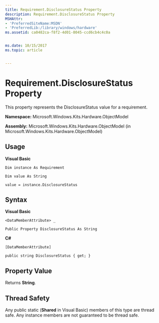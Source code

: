 ```yaml
---
title: Requirement.DisclosureStatus Property
description: Requirement.DisclosureStatus Property
MSHAttr:
- 'PreferredSiteName:MSDN'
- 'PreferredLib:/library/windows/hardware'
ms.assetid: ca0482ca-f8f2-4d01-8045-ccd6cb4c4c0a


ms.date: 10/15/2017
ms.topic: article


---
```


# Requirement.DisclosureStatus Property


This property represents the DisclosureStatus value for a requirement.

**Namespace:** Microsoft.Windows.Kits.Hardware.ObjectModel

**Assembly:** Microsoft.Windows.Kits.Hardware.ObjectModel (in Microsoft.Windows.Kits.Hardware.ObjectModel)

## <span id="Usage"></span><span id="usage"></span><span id="USAGE"></span>Usage


**Visual Basic**

`Dim instance As Requirement`

`Dim value As String`

`value = instance.DisclosureStatus`

## <span id="Syntax"></span><span id="syntax"></span><span id="SYNTAX"></span>Syntax


**Visual Basic**

`<DataMemberAttribute> _`

`Public Property DisclosureStatus As String`

**C#**

`[DataMemberAttribute]`

`public string DisclosureStatus { get; }`

## <span id="Property_Value"></span><span id="property_value"></span><span id="PROPERTY_VALUE"></span>Property Value


Returns **String**.

## <span id="Thread_Safety"></span><span id="thread_safety"></span><span id="THREAD_SAFETY"></span>Thread Safety


Any public static (**Shared** in Visual Basic) members of this type are thread safe. Any instance members are not guaranteed to be thread safe.

 

 






